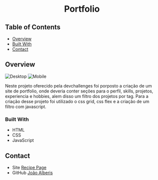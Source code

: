 <!-- Please update value in the {}  -->

<h1 align="center">Portfolio</h1>

<!-- TABLE OF CONTENTS -->

## Table of Contents

- [Overview](#overview)
- [Built With](#built-with)
- [Contact](#contact)

<!-- OVERVIEW -->

## Overview

![Desktop](https://i.postimg.cc/L8h9wP3L/image.png)
![Mobile](https://i.postimg.cc/PrVhWxnx/image.png)

Neste projeto oferecido pela devchallenges foi porposto a criação de um site de portfolio, onde deveria conter seções para o perfil, skills, projetos, experiencia e hobbies, alem disso um filtro dos projetos por tag. Para a criação desse projeto foi utilizado o css grid, css flex e a criação de um filtro com javascript.

### Built With

- HTML
- CSS
- JavaScript

## Contact

- Site [Recipe Page](https://joaoalberis.github.io/devchallenges/ChallengesWebResponsive/portfolio/)
- GitHub [João Alberis](https://github.com/joaoalberis)
